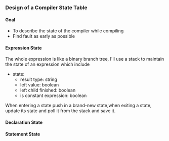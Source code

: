 ### Design of a Compiler State Table
#### Goal
- To describe the state of the compiler while compiling
- Find fault as early as possible
#### Expression State
The whole expression is like a binary branch tree, I'll use a stack to maintain the state of an expression which include
- state:
    - result type: string
    - left value: boolean
    - left child finished: boolean
    - is constant expression: boolean
    
When entering a state push in a brand-new state,when exiting a state, update its state and poll it from the stack and save it.
#### Declaration State
#### Statement State

